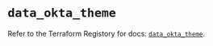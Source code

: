 # `data_okta_theme`

Refer to the Terraform Registory for docs: [`data_okta_theme`](https://registry.terraform.io/providers/okta/okta/4.5.0/docs/data-sources/theme).

